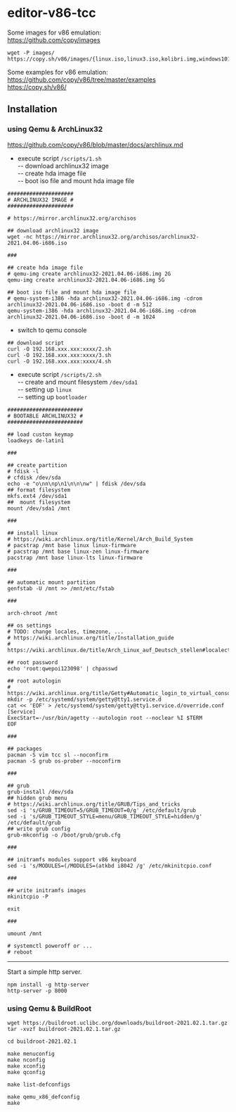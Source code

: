 # editor-v86-tcc
  
Some images for v86 emulation:  
https://github.com/copy/images  

```
wget -P images/ https://copy.sh/v86/images/{linux.iso,linux3.iso,kolibri.img,windows101.img,os8.dsk,freedos722.img,openbsd.img}
```  

Some examples for v86 emulation:  
https://github.com/copy/v86/tree/master/examples  
https://copy.sh/v86/

## Installation

### using Qemu & ArchLinux32

https://github.com/copy/v86/blob/master/docs/archlinux.md  

- execute script `/scripts/1.sh`  
-- download archlinux32 image  
-- create hda image file  
-- boot iso file and mount hda image file  

```shell
#####################
# ARCHLINUX32 IMAGE #
#####################

# https://mirror.archlinux32.org/archisos

## download archlinux32 image
wget -nc https://mirror.archlinux32.org/archisos/archlinux32-2021.04.06-i686.iso

###

## create hda image file
# qemu-img create archlinux32-2021.04.06-i686.img 2G
qemu-img create archlinux32-2021.04.06-i686.img 5G

## boot iso file and mount hda image file
# qemu-system-i386 -hda archlinux32-2021.04.06-i686.img -cdrom archlinux32-2021.04.06-i686.iso -boot d -m 512
qemu-system-i386 -hda archlinux32-2021.04.06-i686.img -cdrom archlinux32-2021.04.06-i686.iso -boot d -m 1024
```

- switch to qemu console  

```shell
## download script
curl -O 192.168.xxx.xxx:xxxx/2.sh
curl -O 192.168.xxx.xxx:xxxx/3.sh
curl -O 192.168.xxx.xxx:xxxx/4.sh
```

- execute script `/scripts/2.sh`  
-- create and mount filesystem `/dev/sda1`  
-- setting up `linux`  
-- setting up `bootloader`  

```shell
########################
# BOOTABLE ARCHLINUX32 #
########################

## load custon keymap
loadkeys de-latin1

###

## create partition
# fdisk -l
# cfdisk /dev/sda
echo -e "o\nn\np\n1\n\n\nw" | fdisk /dev/sda
## format filesystem
mkfs.ext4 /dev/sda1
##  mount filesystem
mount /dev/sda1 /mnt

###

## install linux
# https://wiki.archlinux.org/title/Kernel/Arch_Build_System
# pacstrap /mnt base linux linux-firmware
# pacstrap /mnt base linux-zen linux-firmware
pacstrap /mnt base linux-lts linux-firmware

###

## automatic mount partition
genfstab -U /mnt >> /mnt/etc/fstab

###

arch-chroot /mnt

## os settings
# TODO: change locales, timezone, ...
# https://wiki.archlinux.org/title/Installation_guide
# https://wiki.archlinux.de/title/Arch_Linux_auf_Deutsch_stellen#localectl

## root password
echo 'root:qwepoi123098' | chpasswd

## root autologin
# https://wiki.archlinux.org/title/Getty#Automatic_login_to_virtual_console
mkdir -p /etc/systemd/system/getty@tty1.service.d
cat << 'EOF' > /etc/systemd/system/getty@tty1.service.d/override.conf
[Service]
ExecStart=-/usr/bin/agetty --autologin root --noclear %I $TERM
EOF

###

## packages
pacman -S vim tcc sl --noconfirm
pacman -S grub os-prober --noconfirm

###

## grub
grub-install /dev/sda
## hidden grub menu
# https://wiki.archlinux.org/title/GRUB/Tips_and_tricks
sed -i 's/GRUB_TIMEOUT=5/GRUB_TIMEOUT=0/g' /etc/default/grub
sed -i 's/GRUB_TIMEOUT_STYLE=menu/GRUB_TIMEOUT_STYLE=hidden/g' /etc/default/grub
## write grub config 
grub-mkconfig -o /boot/grub/grub.cfg

###

## initramfs modules support v86 keyboard
sed -i 's/MODULES=(/MODULES=(atkbd i8042 /g' /etc/mkinitcpio.conf

###

## write initramfs images
mkinitcpio -P

exit 

###

umount /mnt

# systemctl poweroff or ...
# reboot
```

---

Start a simple http server. 

```
npm install -g http-server
http-server -p 8000
```

### using Qemu & BuildRoot

```shell
wget https://buildroot.uclibc.org/downloads/buildroot-2021.02.1.tar.gz
tar -xvzf buildroot-2021.02.1.tar.gz

cd buildroot-2021.02.1

make menuconfig
make nconfig
make xconfig
make qconfig

make list-defconfigs

make qemu_x86_defconfig
make
```